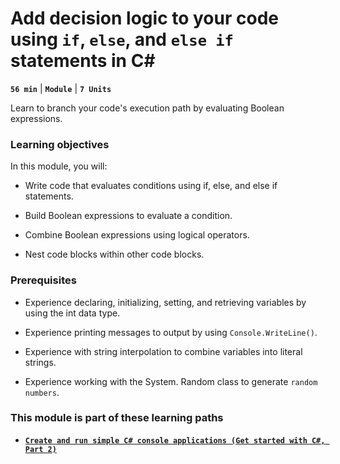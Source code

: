 # Add decision logic to your code using `if`, `else`, and `else if` statements in C#

**`56 min`** | **`Module`** | **`7 Units`**


Learn to branch your code's execution path by evaluating Boolean expressions.

### Learning objectives

In this module, you will:

- Write code that evaluates conditions using if, else, and else if statements.

- Build Boolean expressions to evaluate a condition.

- Combine Boolean expressions using logical operators.

- Nest code blocks within other code blocks.

### Prerequisites

- Experience declaring, initializing, setting, and retrieving variables by using the int data type.

- Experience printing messages to output by using `Console.WriteLine()`.

- Experience with string interpolation to combine variables into literal strings.

- Experience working with the System. Random class to generate `random numbers`.


### This module is part of these learning paths

- [**`Create and run simple C# console applications (Get started with C#, Part 2)`**](https://learn.microsoft.com/en-us/training/paths/get-started-c-sharp-part-2/)



